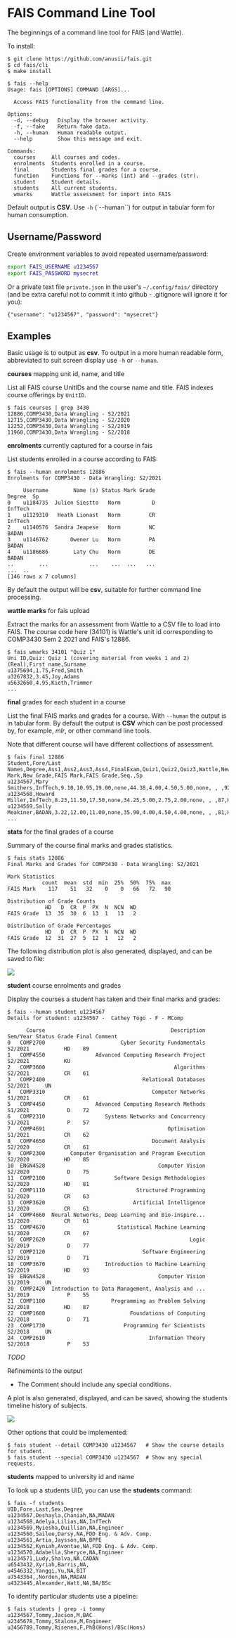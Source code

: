 # FAIS Command Line Tool

The beginnings of a command line tool for FAIS (and Wattle).

To install:

```console
$ git clone https://github.com/anusii/fais.git
$ cd fais/cli
$ make install
```

```console
$ fais --help
Usage: fais [OPTIONS] COMMAND [ARGS]...

  Access FAIS functionality from the command line.

Options:
  -d, --debug   Display the browser activity.
  -f, --fake    Return fake data.
  -h, --human   Human readable output.
  --help        Show this message and exit.

Commands:
  courses     All courses and codes.
  enrolments  Students enrolled in a course.
  final       Students final grades for a course.
  function    Functions for --marks (int) and --grades (str).
  student     Student details.
  students    All current students.
  wmarks      Wattle assessment for import into FAIS
```

Default output is **CSV**. Use `-h` (`--human``) for output in tabular
form for human consumption.

## Username/Password

Create environment variables to avoid repeated username/password:

```bash
export FAIS_USERNAME u1234567
export FAIS_PASSWORD mysecret
```

Or a private text file `private.json` in the user's `~/.config/fais/`
directory (and be extra careful not to commit it into github -
.gitignore will ignore it for you):

```
{"username": "u1234567", "password": "mysecret"}
```

## Examples

Basic usage is to output as **csv**. To output in a more human readable
form, abbreviated to suit screen display use `-h` or `--human`.

**courses** mapping unit id, name, and title

List all FAIS course UnitIDs and the course name and title. FAIS
indexes course offerings by `UnitID`.

```console
$ fais courses | grep 3430
12886,COMP3430,Data Wrangling - S2/2021
12715,COMP3430,Data Wrangling - S2/2020
12252,COMP3430,Data Wrangling - S2/2019
11960,COMP3430,Data Wrangling - S2/2018
```

**enrolments** currently captured for a course in fais

List students enrolled in a course according to FAIS:

```console
$ fais --human enrolments 12886
Enrolments for COMP3430 - Data Wrangling: S2/2021

     Username        Name (s) Status Mark Grade                  Degree  Sp
0    u1184735  Julien Siestto   Norm          D                 InfTech    
1    u1129310   Heath Lionast   Norm         CR                 InfTech    
2    u1140576  Sandra Jeapese   Norm         NC                   BADAN    
3    u1146762       Owener Lu   Norm         PA                   BADAN    
4    u1186686        Laty Chu   Norm         DE                   BADAN    
..        ...             ...    ...  ...   ...                     ...  ..
[146 rows x 7 columns]
```

By default the output will be **csv**, suitable for further command
line processing.

**wattle marks** for fais upload

Extract the marks for an assessment from Wattle to a CSV file to load
into FAIS. The course code here (34101) is Wattle's unit id
corresponding to COMP3430 Sem 2 2021 and FAIS's 12886.

```console
$ fais wmarks 34101 "Quiz 1"
Uni ID,Quiz: Quiz 1 (covering material from weeks 1 and 2) (Real),First name,Surname
u1375694,1.75,Fred,Smith
u3267832,3.45,Joy,Adams
u5632660,4.95,Kieth,Trimmer
...
```

**final** grades for each student in a course

List the final FAIS marks and grades for a course. With `--human` the
output is in tabular form. By default the output is **CSV** which can
be post processed by, for example, *mlr*, or other command line tools.

Note that different course will have different collections of
assessment.

```
$ fais final 12886
Student,Fore/Last Names,Degree,Ass1,Ass2,Ass3,Ass4,FinalExam,Quiz1,Quiz2,Quiz3,Wattle,New Mark,New Grade,FAIS Mark,FAIS Grade,Seq.,Sp
u1234567,Mary Smithers,InfTech,9.10,10.95,19.00,none,44.38,4.00,4.50,5.00,none, , ,92,HD,21, 
u1234568,Howard Miller,InfTech,8.23,11.50,17.50,none,34.25,5.00,2.75,2.00,none, , ,87,HD,63, 
u1234569,Sally Meakiner,BADAN,3.22,12.00,11.00,none,35.90,4.00,4.50,4.00,none, , ,81,HD,36, 
...
```

**stats** for the final grades of a course

Summary of the course final marks and grades statistics.

```console
$ fais stats 12886
Final Marks and Grades for COMP3430 - Data Wrangling: S2/2021

Mark Statistics
           count  mean  std  min  25%  50%  75%  max
FAIS Mark    117    51   32    0    0   66   72   90

Distribution of Grade Counts
            HD   D  CR  P  PX  N  NCN  WD
FAIS Grade  13  35  30  6  13  1   13   2

Distribution of Grade Percentages
            HD   D  CR  P  PX  N  NCN  WD
FAIS Grade  12  31  27  5  12  1   12   2
```
The following distribution plot is also generated, displayed, and can
be saved to file:

![](comp3430_dist.png)

**student** course enrolments and grades

Display the courses a student has taken and their final marks and
grades:

```
$ fais --human student u1234567
Details for student: u1234567 -  Cathey Togo - F - MComp

      Course                                        Description Sem/Year Status Grade Final Comment
0   COMP2700                        Cyber Security Fundamentals  S2/2021           HD    89        
1   COMP4550                Advanced Computing Research Project  S2/2021           KU              
2   COMP3600                                         Algorithms  S2/2021           CR    61        
3   COMP2400                               Relational Databases  S2/2021     UN                    
4   COMP3310                                  Computer Networks  S1/2021           CR    61        
5   COMP4450                Advanced Computing Research Methods  S1/2021            D    72        
6   COMP2310                   Systems Networks and Concurrency  S1/2021            P    57        
7   COMP4691                                       Optimisation  S1/2021           CR    62        
8   COMP4650                                  Document Analysis  S2/2020           CR    61        
9   COMP2300        Computer Organisation and Program Execution  S2/2020           HD    85        
10  ENGN4528                                    Computer Vision  S2/2020            D    75        
11  COMP2100                      Software Design Methodologies  S2/2020           HD    81        
12  COMP1110                             Structured Programming  S1/2020           CR    63        
13  COMP3620                            Artificial Intelligence  S1/2020           CR    61        
14  COMP4660  Neural Networks, Deep Learning and Bio-inspire...  S1/2020           CR    61        
15  COMP4670                       Statistical Machine Learning  S1/2020           CR    67        
16  COMP2620                                              Logic  S2/2019            D    77        
17  COMP2120                               Software Engineering  S2/2019            D    71        
18  COMP3670                   Introduction to Machine Learning  S2/2019           HD    93        
19  ENGN4528                                    Computer Vision  S1/2019     UN                    
20  COMP2420  Introduction to Data Management, Analysis and ...  S1/2019            P    55        
21  COMP1100                     Programming as Problem Solving  S2/2018           HD    87        
22  COMP1600                           Foundations of Computing  S2/2018            D    71        
23  COMP1730                         Programming for Scientists  S2/2018     UN                    
24  COMP2610                                 Information Theory  S2/2018            P    53        
```

*TODO*

Refinements to the output

* The Comment should include any special conditions.

A plot is also generated, displayed, and can be saved, showing the students
timeline history of subjects.

![](student_timeline_example.png)

Other options that could be implemented:

```console
$ fais student --detail COMP3430 u1234567   # Show the course details for student.
$ fais student --special COMP3430 u1234567  # Show any special requests.
```

**students** mapped to university id and name

To look up a students UID, you can use the **students** command:

```console
$ fais -f students
UID,Fore,Last,Sex,Degree
u1234567,Deshayla,Chaniah,NA,MADAN
u1234568,Adelya,Lilias,NA,InfTech
u1234569,Myiesha,Quillian,NA,Engineer
u1234560,Sailee,Darsy,NA,FDD Eng. & Adv. Comp.
u1234561,Artia,Jaysson,NA,BPPE
u1234562,Kyniah,Avontae,NA,FDD Eng. & Adv. Comp.
u1234570,Adabella,Sheryce,NA,Engineer
u1234571,Ludy,Shalva,NA,CADAN
u6543432,Xyriah,Barris,NA,
u4546332,Yangqi,Yu,NA,BIT
u7543364,,Norden,NA,MADAN
u4323445,Alexander,Watt,NA,BA/BSc
```

To identify particular students use a pipeline:

```console
$ fais students | grep -i tommy
u1234567,Tommy,Jacson,M,BAC
u2345678,Tommy,Stalone,M,Engineer
u3456789,Tommy,Risenen,F,PhB(Hons)/BSc(Hons)
```

